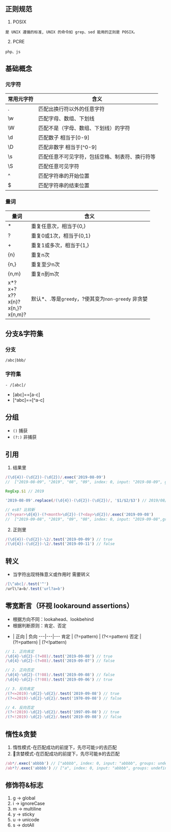 ## 正则规范
1. POSIX
```
是 UNIX 遵循的标准, UNIX 的命令如 grep、sed 能用的正则是 POSIX。
```
2. PCRE
```
php、js
```

## 基础概念
### 元字符

常用元字符 | 含义
---|---
. | 匹配出换行符以外的任意字符
\w | 匹配字母、数组、下划线
\W | 匹配不是（字母、数组、下划线）的字符
\d | 匹配数子 相当于[0-9]
\D | 匹配非数字 相当于[^0-9]
\s | 匹配任意不可见字符，包括空格、制表符、换行符等
\S | 匹配任意可见字符
^ | 匹配字符串的开始位置
$ | 匹配字符串的结束位置

### 量词

量词 | 含义
---|---
* | 重复任意次，相当于{0,}
? | 重复0或1次，相当于{0,1}
+ | 重复1或多次，相当于{1,}
{n} | 重复n次
{n,} | 重复至少n次
{n,m} | 重复n到m次
x*?<br>x+?<br>x??<br>x{n}?<br>x{n,}?<br>x{n,m}? | 默认*、.等是`greedy`，?使其变为`non-greedy` 非贪婪

## 分支&字符集
### 分支
```/abc|bbb/```

### 字符集
```- /[abc]/```
- [abc]==[a-c]
- [^abc]==[^a-c]

## 分组
- `()` 捕获
- `(?:)` 非捕获

## 引用
1. 结果里
```js
/(\d{4})-(\d{2})-(\d{2})/.exec('2019-08-09')
//  ["2019-08-09", "2019", "08", "09", index: 0, input: "2019-08-09", groups: undefined]

RegExp.$1 // 2019

'2019-08-09'.replace(/(\d{4})-(\d{2})-(\d{2})/, '$1/$2/$3') // 2019/08/09

// es8? 比较新
/(?<year>\d{4})-(?<month>\d{2})-(?<day>\d{2})/.exec('2019-09-08')
//  ["2019-09-08", "2019", "09", "08", index: 0, input: "2019-09-08",groups: {year: "2019", month: "09", day: "08"}]

```
2. 正则里
```js
/(\d{4})-(\d{2})-\2/.test('2019-09-09') // true
/(\d{4})-(\d{2})-\2/.test('2019-09-11') // false
```

## 转义
- 当字符出现特殊意义或作用时 需要转义
```js
/[\^abc]/.test('^')
/url\?a=b/.test('url?a=b')
```

## 零宽断言（环视 lookaround assertions）
- 根据方向不同：lookahead、lookbehind
- 根据判断原则：肯定、否定

 * | 正向 | 负向
---|---|---
肯定 | (?=pattern) | (?<=pattern)
否定 | (?!=pattern) | (?<!pattern)

```js
// 1. 正向肯定
/\d{4}-\d{2}-(?=08)/.test('2019-09-08') // true
/\d{4}-\d{2}-(?=08)/.test('2019-09-07') // false

// 2. 正向否定
/\d{4}-\d{2}-(?!08)/.test('2019-09-08') // false
/\d{4}-\d{2}-(?!08)/.test('2019-09-06') // true

// 3. 反向肯定
/(?<=2019)-\d{2}-\d{2}/.test('2019-09-08') // true
/(?<=2019)-\d{2}-\d{2}/.test('1970-09-08') // false

// 4. 反向否定
/(?<!2019)-\d{2}-\d{2}/.test('1997-09-08') // true
/(?<!2019)-\d{2}-\d{2}/.test('2019-09-08') // false

```

## 惰性&贪婪
1. 惰性模式-在匹配成功的前提下，先尽可能`少`的去匹配
2. 贪婪模式-在匹配成功的前提下，先尽可能`多`的去匹配

```js
/ab*/.exec('abbbb') // ["abbbb", index: 0, input: "abbbb", groups: undefined]
/ab*?/.exec('abbbb') // ["a", index: 0, input: "abbbb", groups: undefined]
```

## 修饰符&标志

1. g → global
2. i → ignoreCase
3. m → multiline
4. y → sticky
5. u → unicode
6. s → dotAll